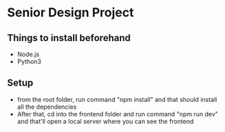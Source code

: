 # Senior Design Project

## Things to install beforehand
- Node.js
- Python3

## Setup
- from the root folder, run command "npm install" and that should install all the dependencies
- After that, cd into the frontend folder and run command "npm run dev" and that'll open a local server where you can see the frontend